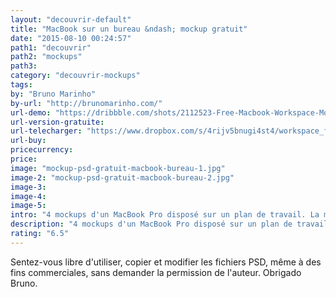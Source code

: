 ```yaml
---
layout: "decouvrir-default"
title: "MacBook sur un bureau &ndash; mockup gratuit"
date: "2015-08-10 00:24:57"
path1: "decouvrir"
path2: "mockups"
path3:
category: "decouvrir-mockups"
tags:
by: "Bruno Marinho"
by-url: "http://brunomarinho.com/"
url-demo: "https://dribbble.com/shots/2112523-Free-Macbook-Workspace-Mockup"
url-version-gratuite:
url-telecharger: "https://www.dropbox.com/s/4rijv5bnugi4st4/workspace_freebie_pack_01.zip?dl=0"
url-buy:
pricecurrency:
price:
image: "mockup-psd-gratuit-macbook-bureau-1.jpg"
image-2: "mockup-psd-gratuit-macbook-bureau-2.jpg"
image-3:
image-4:
image-5:
intro: "4 mockups d'un MacBook Pro disposé sur un plan de travail. La mise en scène est parfaite pour apporter de la surprise & briser la monotonie d'une présentation client."
description: "4 mockups d'un MacBook Pro disposé sur un plan de travail. Parfait pour briser la monotonie d'une présentation client."
rating: "6.5"
---
```


Sentez-vous libre d'utiliser, copier et modifier les fichiers PSD, même à des fins commerciales, sans demander la permission de l'auteur. Obrigado Bruno.
